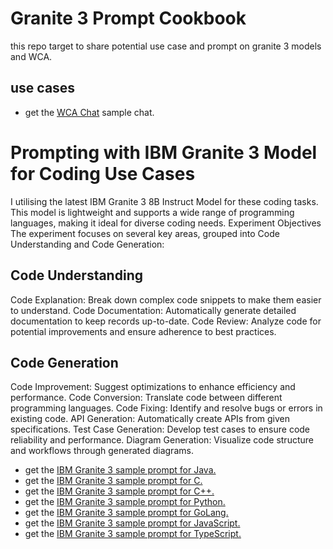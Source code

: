 # Granite 3 Prompt Cookbook

this repo target to share potential use case and prompt on granite 3 models and WCA.

## use cases

- get the  [WCA Chat](./WCA_chat.md) sample chat.

# Prompting with IBM Granite 3 Model for Coding Use Cases
I utilising the latest IBM Granite 3 8B Instruct Model for these coding tasks. This model is lightweight and supports a wide range of programming languages, making it ideal for diverse coding needs. Experiment Objectives The experiment focuses on several key areas, grouped into Code Understanding and Code Generation:

## Code Understanding

Code Explanation: Break down complex code snippets to make them easier to understand.
Code Documentation: Automatically generate detailed documentation to keep records up-to-date.
Code Review: Analyze code for potential improvements and ensure adherence to best practices.

## Code Generation

Code Improvement: Suggest optimizations to enhance efficiency and performance.
Code Conversion: Translate code between different programming languages.
Code Fixing: Identify and resolve bugs or errors in existing code.
API Generation: Automatically create APIs from given specifications.
Test Case Generation: Develop test cases to ensure code reliability and performance.
Diagram Generation: Visualize code structure and workflows through generated diagrams.

- get the  [IBM Granite 3 sample prompt for Java.](./granite_3_prompt_java.md)
- get the  [IBM Granite 3 sample prompt for C.](./granite_3_prompt_c.md)
- get the  [IBM Granite 3 sample prompt for C++.](./granite_3_prompt_cpp.md)
- get the  [IBM Granite 3 sample prompt for Python.](./granite_3_prompt_python.md)
- get the  [IBM Granite 3 sample prompt for GoLang.](./granite_3_prompt_golang.md)
- get the  [IBM Granite 3 sample prompt for JavaScript.](./granite_3_prompt_javascript.md)
- get the  [IBM Granite 3 sample prompt for TypeScript.](./granite_3_prompt_typescript.md)